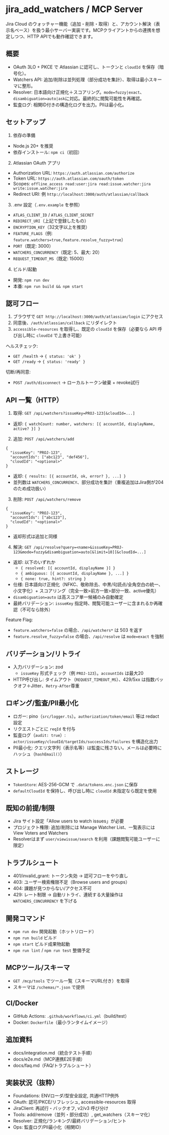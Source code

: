 # jira_add_watchers / MCP Server

Jira Cloud のウォッチャー機能（追加・削除・取得）と、アカウント解決（表示名ベース）を扱う最小サーバー実装です。MCPクライアントからの連携を想定しつつ、HTTP APIでも動作確認できます。

## 概要
- OAuth 3LO + PKCE で Atlassian に認可し、トークンと `cloudId` を保存（暗号化）。
- Watchers API: 追加/削除は並列処理（部分成功を集計）、取得は最小スキーマに整形。
- Resolver: 日本語向け正規化＋スコアリング。`mode=fuzzy|exact`、`disambiguation=auto|ask`に対応。最終的に閲覧可能性を再確認。
- 監査ログ: 相関ID付きの構造化ログを出力。PIIは最小化。

## セットアップ
1) 依存の準備
- Node.js 20+ を推奨
- 依存インストール: `npm ci`（初回）

2) Atlassian OAuth アプリ
- Authorization URL: `https://auth.atlassian.com/authorize`
- Token URL: `https://auth.atlassian.com/oauth/token`
- Scopes: `offline_access read:user:jira read:issue.watcher:jira write:issue.watcher:jira`
- Redirect URI: 例 `http://localhost:3000/auth/atlassian/callback`

3) .env 設定（`.env.example` を参照）
- `ATLAS_CLIENT_ID` / `ATLAS_CLIENT_SECRET`
- `REDIRECT_URI`（上記で登録したもの）
- `ENCRYPTION_KEY`（32文字以上を推奨）
- `FEATURE_FLAGS`（例: `feature.watchers=true,feature.resolve_fuzzy=true`）
- `PORT`（既定: 3000）
- `WATCHERS_CONCURRENCY`（既定: 5、最大: 20）
- `REQUEST_TIMEOUT_MS`（既定: 15000）

4) ビルド/起動
- 開発: `npm run dev`
- 本番: `npm run build && npm start`

## 認可フロー
1) ブラウザで `GET http://localhost:3000/auth/atlassian/login` にアクセス
2) 同意後、`/auth/atlassian/callback` にリダイレクト
3) `accessible-resources` を取得し、既定の `cloudId` を保存（必要なら API 呼び出し時に `cloudId` で上書き可能）

ヘルスチェック:
- `GET /health` -> `{ status: 'ok' }`
- `GET /ready` -> `{ status: 'ready' }`

切断/再同意:
- `POST /auth/disconnect` -> ローカルトークン破棄 + revoke試行

## API 一覧（HTTP）

1) 取得: `GET /api/watchers?issueKey=PROJ-123[&cloudId=...]`
- 返却: `{ watchCount: number, watchers: [{ accountId, displayName, active? }] }`

2) 追加: `POST /api/watchers/add`
```
{
  "issueKey": "PROJ-123",
  "accountIds": ["abc123", "def456"],
  "cloudId": "<optional>"
}
```
- 返却: `{ results: [{ accountId, ok, error? }, ...] }`
- 並列数は `WATCHERS_CONCURRENCY`、部分成功を集計（重複追加はJira側が204のため成功扱い）

3) 削除: `POST /api/watchers/remove`
```
{
  "issueKey": "PROJ-123",
  "accountIds": ["abc123"],
  "cloudId": "<optional>"
}
```
- 返却形式は追加と同様

4) 解決: `GET /api/resolve?query=<name>&issueKey=PROJ-123&mode=fuzzy&disambiguation=auto[&limit=10][&cloudId=...]`
- 返却: 以下のいずれか
  - `{ resolved: [{ accountId, displayName }] }`
  - `{ ambiguous: [{ accountId, displayName }, ...] }`
  - `{ none: true, hint?: string }`
- 仕様: 日本語向け正規化（NFKC、敬称除去、中黒/句読点/全角空白の統一、小文字化）+ スコアリング（完全一致>前方一致>部分一致、active優先）
- `disambiguation=auto` は高スコア単一候補のみ自動確定
- 最終バリデーション: `issueKey` 指定時、閲覧可能ユーザーに含まれるか再確認（不可なら除外）

Feature Flag:
- `feature.watchers=false` の場合、`/api/watchers*` は 503 を返す
- `feature.resolve_fuzzy=false` の場合、`/api/resolve` は `mode=exact` を強制

## バリデーション/リトライ
- 入力バリデーション: zod
  - `issueKey` 形式チェック（例 `PROJ-123`）。`accountIds` は最大20
- HTTP呼び出し: タイムアウト（`REQUEST_TIMEOUT_MS`）、429/5xx は指数バックオフ＋Jitter、`Retry-After`尊重

## ロギング/監査/PII最小化
- ロガー: pino（`src/logger.ts`）。`authorization/token/email` 等は redact 設定
- リクエストごとに `reqId` を付与
- 監査ログ（`audit: true`）: `actor/issueKey/cloudId/targetIds/successIds/failures` を構造化出力
- PII最小化: クエリ文字列（表示名等）は監査に残さない。メールは必要時にハッシュ（`hashEmail()`）

## ストレージ
- `TokenStore`: AES-256-GCM で `.data/tokens.enc.json` に保存
- `defaultCloudId` を保持し、呼び出し時に `cloudId` 未指定なら既定を使用

## 既知の前提/制限
- Jira サイト設定「Allow users to watch issues」が必要
- プロジェクト権限: 追加/削除には Manage Watcher List、一覧表示には View Voters and Watchers
- Resolverはまず `user/viewissue/search` を利用（課題閲覧可能ユーザーに限定）

## トラブルシュート
- 401/invalid_grant: トークン失効 -> 認可フローをやり直し
- 403: ユーザー検索権限不足（Browse users and groups）
- 404: 課題が見つからない/アクセス不可
- 429: レート制限 -> 自動リトライ、連続する大量操作は `WATCHERS_CONCURRENCY` を下げる

## 開発コマンド
- `npm run dev` 開発起動（ホットリロード）
- `npm run build` ビルド
- `npm start` ビルド成果物起動
- `npm run lint` / `npm run test` 整備予定

## MCPツール/スキーマ
- `GET /mcp/tools` でツール一覧（スキーマURL付き）を取得
- スキーマは `/schemas/*.json` で提供

## CI/Docker
- GitHub Actions: `.github/workflows/ci.yml`（build/test）
- Docker: `Dockerfile`（最小ランタイムイメージ）

## 追加資料
- docs/integration.md（統合テスト手順）
- docs/e2e.md（MCP連携E2E手順）
- docs/faq.md（FAQ/トラブルシュート）

## 実装状況（抜粋）
- Foundations: ENVローダ/型安全設定, 共通HTTP例外
- OAuth: 認可/PKCE/リフレッシュ, accessible-resources 取得
- JiraClient: 再試行・バックオフ, v2/v3 呼び分け
- Tools: add/remove（並列・部分成功）, get_watchers（スキーマ化）
- Resolver: 正規化/ランキング/最終バリデーション/ヒント
- Ops: 監査ログ/PII最小化（相関ID）
